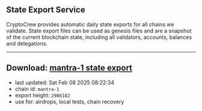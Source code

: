 ## State Export Service
CryptoCrew provides automatic daily state exports for all chains we validate. State export files can be used as genesis files and are a snapshot of the current blockchain state, including all validators, accounts, balances and delegations.

---
**Download: [mantra-1 state export](https://dl-eu2.ccvalidators.com/SERVICE/mantrachain/mantra-1_export_2986182.json)**
---

- last updated: Sat Feb 08 2025 08:22:34
- chain id: `mantra-1`
- export height: `2986182`
- use for: airdrops, local tests, chain recovery
